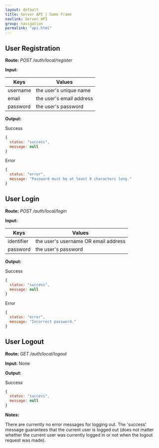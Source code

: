 ```yaml
---
layout: default
title: Server API | Game Frame
navlink: Server API
group: navigation
permalink: "api.html"
---
```


## User Registration

**Route:** _POST /auth/local/register_

**Input:**

| Keys | Values |
| ---- | ------ |
| username | the user's unique name |
| email | the user's email address |
| password | the user's password |

**Output:**

Success

```js
{
  status: "success",
  message: null 
}
```

Error

```js
{
  status: "error",
  message: "Password must be at least 8 characters long." 
}
```

## User Login

**Route:** _POST /auth/local/login_

**Input:**

| Keys | Values |
| ---- | ------ |
| identifier | the user's username OR email address |
| password | the user's password |

**Output:**

Success

```js
{
  status: "success",
  message: null 
}
```

Error

```js
{
  status: "error",
  message: "Incorrect password." 
}
```

## User Logout

**Route:** _GET /auth/local/logout_

**Input:** None

**Output:**

Success

```js
{
  status: "success",
  message: null 
}
```

**Notes:**

There are currently no error messages for logging out. The 'success' message guarantees that the current user is logged out (does not matter whether the current user was currently logged in or not when the logout request was made).

